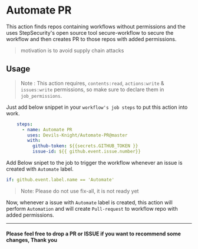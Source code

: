 # Automate PR
This action finds repos containing workflows without permissions and the uses StepSecurity's open source tool secure-workflow to secure the workflow and then creates PR to those repos with added permissions.

>motivation is to avoid supply chain attacks

## Usage
>Note : This action requires, `contents:read`, `actions:write` & `issues:write` permissions, so make sure to declare them in `job_permissions`.

Just add below snippet in your `workflow's job steps` to put this action into work.

```yml
    steps:
      - name: Automate PR
        uses: Devils-Knight/Automate-PR@master
        with:
          github-token: ${{secrets.GITHUB_TOKEN }}
          issue-id: ${{ github.event.issue.number}}

```
Add Below snipet to the job to trigger the workflow whenever an issue is created with `Automate` label.
```yml
if: github.event.label.name == 'Automate'
```
> Note: Please do not use fix-all, it is not ready yet

Now, whenever a issue with `Automate` label is created, this action will perform `Automation` and will create `Pull-request` to workflow repo with added permissions.

---
#### Please feel free to drop a PR or ISSUE if you want to recommend some changes, Thank you
